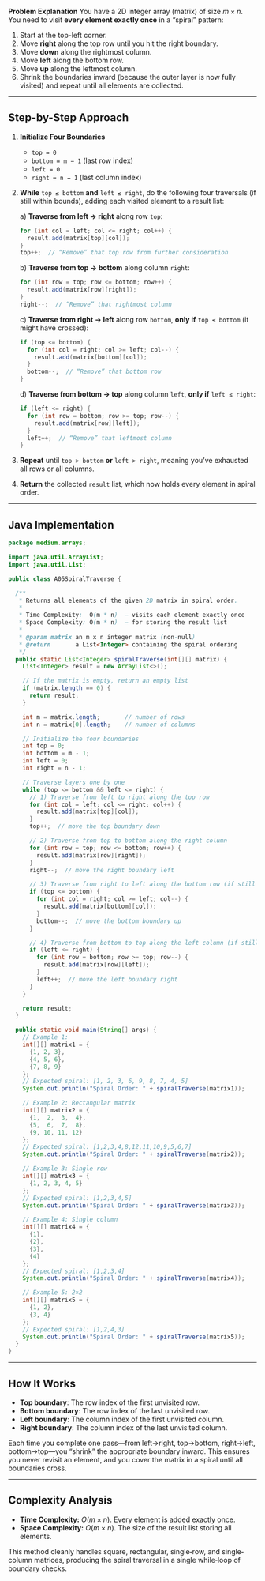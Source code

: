 **Problem Explanation**
You have a 2D integer array (matrix) of size $m \times n$. You need to visit **every element exactly once** in a “spiral” pattern:

1. Start at the top-left corner.
2. Move **right** along the top row until you hit the right boundary.
3. Move **down** along the rightmost column.
4. Move **left** along the bottom row.
5. Move **up** along the leftmost column.
6. Shrink the boundaries inward (because the outer layer is now fully visited) and repeat until all elements are collected.

---

## Step-by-Step Approach

1. **Initialize Four Boundaries**

   * `top = 0`
   * `bottom = m − 1`  (last row index)
   * `left = 0`
   * `right = n − 1`   (last column index)

2. **While** `top ≤ bottom` **and** `left ≤ right`, do the following four traversals (if still within bounds), adding each visited element to a result list:

   a) **Traverse from left → right** along row `top`:

   ```java
   for (int col = left; col <= right; col++) {
     result.add(matrix[top][col]);
   }
   top++;  // “Remove” that top row from further consideration
   ```

   b) **Traverse from top → bottom** along column `right`:

   ```java
   for (int row = top; row <= bottom; row++) {
     result.add(matrix[row][right]);
   }
   right--;  // “Remove” that rightmost column
   ```

   c) **Traverse from right → left** along row `bottom`, **only if** `top ≤ bottom` (it might have crossed):

   ```java
   if (top <= bottom) {
     for (int col = right; col >= left; col--) {
       result.add(matrix[bottom][col]);
     }
     bottom--;  // “Remove” that bottom row
   }
   ```

   d) **Traverse from bottom → top** along column `left`, **only if** `left ≤ right`:

   ```java
   if (left <= right) {
     for (int row = bottom; row >= top; row--) {
       result.add(matrix[row][left]);
     }
     left++;  // “Remove” that leftmost column
   }
   ```

3. **Repeat** until `top > bottom` **or** `left > right`, meaning you’ve exhausted all rows or all columns.

4. **Return** the collected `result` list, which now holds every element in spiral order.

---

## Java Implementation

```java
package medium.arrays;

import java.util.ArrayList;
import java.util.List;

public class A05SpiralTraverse {

  /**
   * Returns all elements of the given 2D matrix in spiral order.
   *
   * Time Complexity:  O(m * n)  — visits each element exactly once
   * Space Complexity: O(m * n)  — for storing the result list
   *
   * @param matrix an m x n integer matrix (non-null)
   * @return       a List<Integer> containing the spiral ordering
   */
  public static List<Integer> spiralTraverse(int[][] matrix) {
    List<Integer> result = new ArrayList<>();

    // If the matrix is empty, return an empty list
    if (matrix.length == 0) {
      return result;
    }

    int m = matrix.length;       // number of rows
    int n = matrix[0].length;    // number of columns

    // Initialize the four boundaries
    int top = 0;
    int bottom = m - 1;
    int left = 0;
    int right = n - 1;

    // Traverse layers one by one
    while (top <= bottom && left <= right) {
      // 1) Traverse from left to right along the top row
      for (int col = left; col <= right; col++) {
        result.add(matrix[top][col]);
      }
      top++;  // move the top boundary down

      // 2) Traverse from top to bottom along the right column
      for (int row = top; row <= bottom; row++) {
        result.add(matrix[row][right]);
      }
      right--;  // move the right boundary left

      // 3) Traverse from right to left along the bottom row (if still in bounds)
      if (top <= bottom) {
        for (int col = right; col >= left; col--) {
          result.add(matrix[bottom][col]);
        }
        bottom--;  // move the bottom boundary up
      }

      // 4) Traverse from bottom to top along the left column (if still in bounds)
      if (left <= right) {
        for (int row = bottom; row >= top; row--) {
          result.add(matrix[row][left]);
        }
        left++;  // move the left boundary right
      }
    }

    return result;
  }

  public static void main(String[] args) {
    // Example 1:
    int[][] matrix1 = {
      {1, 2, 3},
      {4, 5, 6},
      {7, 8, 9}
    };
    // Expected spiral: [1, 2, 3, 6, 9, 8, 7, 4, 5]
    System.out.println("Spiral Order: " + spiralTraverse(matrix1));

    // Example 2: Rectangular matrix
    int[][] matrix2 = {
      {1,  2,  3,  4},
      {5,  6,  7,  8},
      {9, 10, 11, 12}
    };
    // Expected spiral: [1,2,3,4,8,12,11,10,9,5,6,7]
    System.out.println("Spiral Order: " + spiralTraverse(matrix2));

    // Example 3: Single row
    int[][] matrix3 = {
      {1, 2, 3, 4, 5}
    };
    // Expected spiral: [1,2,3,4,5]
    System.out.println("Spiral Order: " + spiralTraverse(matrix3));

    // Example 4: Single column
    int[][] matrix4 = {
      {1},
      {2},
      {3},
      {4}
    };
    // Expected spiral: [1,2,3,4]
    System.out.println("Spiral Order: " + spiralTraverse(matrix4));

    // Example 5: 2×2
    int[][] matrix5 = {
      {1, 2},
      {3, 4}
    };
    // Expected spiral: [1,2,4,3]
    System.out.println("Spiral Order: " + spiralTraverse(matrix5));
  }
}
```

---

## How It Works

* **Top boundary**: The row index of the first unvisited row.
* **Bottom boundary**: The row index of the last unvisited row.
* **Left boundary**: The column index of the first unvisited column.
* **Right boundary**: The column index of the last unvisited column.

Each time you complete one pass—from left→right, top→bottom, right→left, bottom→top—you “shrink” the appropriate boundary inward. This ensures you never revisit an element, and you cover the matrix in a spiral until all boundaries cross.

---

## Complexity Analysis

* **Time Complexity:** $O(m \times n)$. Every element is added exactly once.
* **Space Complexity:** $O(m \times n)$. The size of the result list storing all elements.

This method cleanly handles square, rectangular, single‐row, and single‐column matrices, producing the spiral traversal in a single while‐loop of boundary checks.
